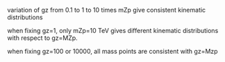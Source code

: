 
variation of gz from 0.1 to 1 to 10 times mZp give consistent kinematic distributions

when fixing gz=1, only mZp=10 TeV gives different kinematic distributions with respect to gz=MZp.

when fixing gz=100 or 10000, all mass points are consistent with gz=Mzp